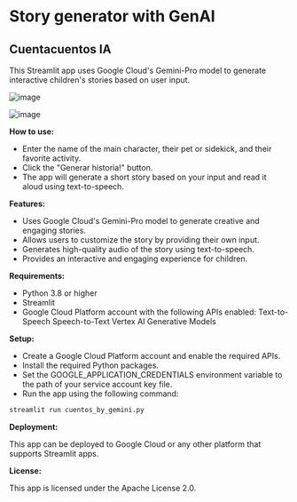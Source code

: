 # Story generator with GenAI

## Cuentacuentos IA

This Streamlit app uses Google Cloud's Gemini-Pro model to generate interactive children's stories based on user input.

![image](https://raw.githubusercontent.com/sandra-calvo/story-generator/main/screencaptures/image1.png)

![image](https://raw.githubusercontent.com/sandra-calvo/story-generator/main/screencaptures/image2.png)

**How to use:**

- Enter the name of the main character, their pet or sidekick, and their favorite activity.
- Click the "Generar historia!" button.
- The app will generate a short story based on your input and read it aloud using text-to-speech.

**Features:**

- Uses Google Cloud's Gemini-Pro model to generate creative and engaging stories.
- Allows users to customize the story by providing their own input.
- Generates high-quality audio of the story using text-to-speech.
- Provides an interactive and engaging experience for children.

**Requirements:**

- Python 3.8 or higher
- Streamlit
- Google Cloud Platform account with the following APIs enabled:
Text-to-Speech
Speech-to-Text
Vertex AI Generative Models

**Setup:**

- Create a Google Cloud Platform account and enable the required APIs.
- Install the required Python packages.
- Set the GOOGLE_APPLICATION_CREDENTIALS environment variable to the path of your service account key file.
- Run the app using the following command:
```bash
streamlit run cuentos_by_gemini.py
```
**Deployment:**

This app can be deployed to Google Cloud or any other platform that supports Streamlit apps.

**License:**

This app is licensed under the Apache License 2.0.


